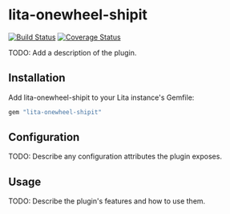 # lita-onewheel-shipit

[![Build Status](https://travis-ci.org/onewheelskyward/lita-onewheel-shipit.png?branch=master)](https://travis-ci.org/onewheelskyward/lita-onewheel-shipit)
[![Coverage Status](https://coveralls.io/repos/onewheelskyward/lita-onewheel-shipit/badge.png)](https://coveralls.io/r/onewheelskyward/lita-onewheel-shipit)

TODO: Add a description of the plugin.

## Installation

Add lita-onewheel-shipit to your Lita instance's Gemfile:

``` ruby
gem "lita-onewheel-shipit"
```

## Configuration

TODO: Describe any configuration attributes the plugin exposes.

## Usage

TODO: Describe the plugin's features and how to use them.
